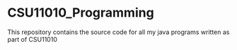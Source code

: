 # CSU11010_Programming
This repository contains the source code for all my java programs written as part of CSU11010
